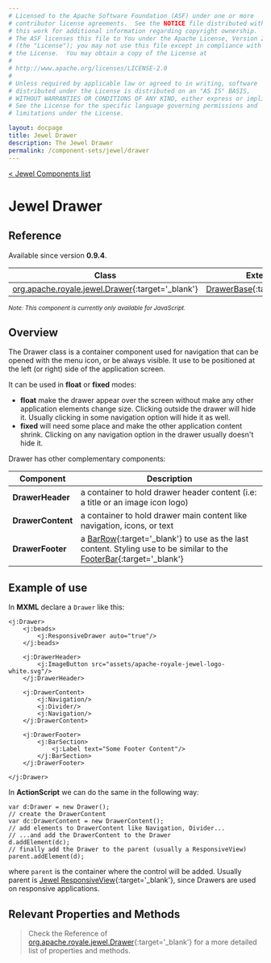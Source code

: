 ```yaml
---
# Licensed to the Apache Software Foundation (ASF) under one or more
# contributor license agreements.  See the NOTICE file distributed with
# this work for additional information regarding copyright ownership.
# The ASF licenses this file to You under the Apache License, Version 2.0
# (the "License"); you may not use this file except in compliance with
# the License.  You may obtain a copy of the License at
# 
# http://www.apache.org/licenses/LICENSE-2.0
# 
# Unless required by applicable law or agreed to in writing, software
# distributed under the License is distributed on an "AS IS" BASIS,
# WITHOUT WARRANTIES OR CONDITIONS OF ANY KIND, either express or implied.
# See the License for the specific language governing permissions and
# limitations under the License.

layout: docpage
title: Jewel Drawer
description: The Jewel Drawer
permalink: /component-sets/jewel/drawer
---
```

[< Jewel Components list](component-sets/jewel)

# Jewel Drawer

## Reference

Available since version __0.9.4__.

| Class                 	    | Extends                           | 
|------------------------------	|----------------------------------	|
| [org.apache.royale.jewel.Drawer](https://royale.apache.org/asdoc/index.html#!org.apache.royale.jewel/Drawer){:target='_blank'} | [DrawerBase](https://royale.apache.org/asdoc/index.html#!org.apache.royale.jewel.supportClasses.drawer/DrawerBase){:target='_blank'} | 

<sup>_Note: This component is currently only available for JavaScript._</sup>

## Overview

The Drawer class is a container component used for navigation that can be opened with the menu icon, or be always visible. It use to be positioned at the left (or right) side of the application screen.

It can be used in __float__ or __fixed__ modes:

- __float__ make the drawer appear over the screen without make any other application elements change size. Clicking outside the drawer will hide it. Usually clicking in some navigation option will hide it as well.
- __fixed__ will need some place and make the other application content shrink. Clicking on any navigation option in the drawer usually doesn't hide it.

Drawer has other complementary components:

| Component 	     | Description                                                                                           |
|------------------- | ------------------------------------------------------------------------------------------------------|
| __DrawerHeader__   | a container to hold drawer header content (i.e: a title or an image icon logo)       				 |
| __DrawerContent__  | a container to hold drawer main content like navigation, icons, or text       						 |
| __DrawerFooter__   | a [BarRow](https://royale.apache.org/asdoc/index.html#!org.apache.royale.jewel.supportClasses.bar/BarRow){:target='_blank'} to use as the last content. Styling use to be similar to the [FooterBar](https://royale.apache.org/asdoc/index.html#!org.apache.royale.jewel/FooterBar){:target='_blank'}  		 |

## Example of use

In __MXML__ declare a `Drawer` like this:

```mxml
<j:Drawer>
	<j:beads>
		<j:ResponsiveDrawer auto="true"/>
	</j:beads>

	<j:DrawerHeader>
		<j:ImageButton src="assets/apache-royale-jewel-logo-white.svg"/>
	</j:DrawerHeader>

	<j:DrawerContent>
		<j:Navigation/>
		<j:Divider/>
		<j:Navigation/>
	</j:DrawerContent>

	<j:DrawerFooter>
		<j:BarSection>
			<j:Label text="Some Footer Content"/>
		</j:BarSection>
	</j:DrawerFooter>

</j:Drawer>
```

In __ActionScript__ we can do the same in the following way: 

```as3
var d:Drawer = new Drawer();
// create the DrawerContent
var dc:DrawerContent = new DrawerContent();
// add elements to DrawerContent like Navigation, Divider...
// ...and add the DrawerContent to the Drawer
d.addElement(dc);
// finally add the Drawer to the parent (usually a ResponsiveView)
parent.addElement(d);
```

where `parent` is the container where the control will be added. Usually parent is [Jewel ResponsiveView](https://royale.apache.org/asdoc/index.html#!org.apache.royale.jewel/ResponsiveView){:target='_blank'}, since Drawers are used on responsive applications.


## Relevant Properties and Methods

> Check the Reference of [org.apache.royale.jewel.Drawer](https://royale.apache.org/asdoc/index.html#!org.apache.royale.jewel/Drawer){:target='_blank'} for a more detailed list of properties and methods.

